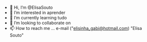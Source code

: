 - 👋 Hi, I’m @ElisaSouto
- 👀 I’m interested in aprender
- 🌱 I’m currently learning tudo 
- 💞️ I’m looking to collaborate on 
- 📫 How to reach me ... e-mail ("elisinha_gabi@hotmail.com)
                                  "Elisa Souto"

<!---
ElisaGDSouto/ElisaGDSouto is a ✨ special ✨ repository because its `README.md` (this file) appears on your GitHub profile.
You can click the Preview link to take a look at your changes.
--->
